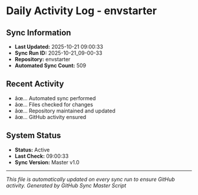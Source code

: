 ﻿# Daily Activity Log - envstarter

## Sync Information
- **Last Updated:** 2025-10-21 09:00:33
- **Sync Run ID:** 2025-10-21_09-00-33
- **Repository:** envstarter
- **Automated Sync Count:** 509

## Recent Activity
- âœ… Automated sync performed
- âœ… Files checked for changes
- âœ… Repository maintained and updated
- âœ… GitHub activity ensured

## System Status
- **Status:** Active
- **Last Check:** 09:00:33
- **Sync Version:** Master v1.0

---
*This file is automatically updated on every sync run to ensure GitHub activity.*
*Generated by GitHub Sync Master Script*
